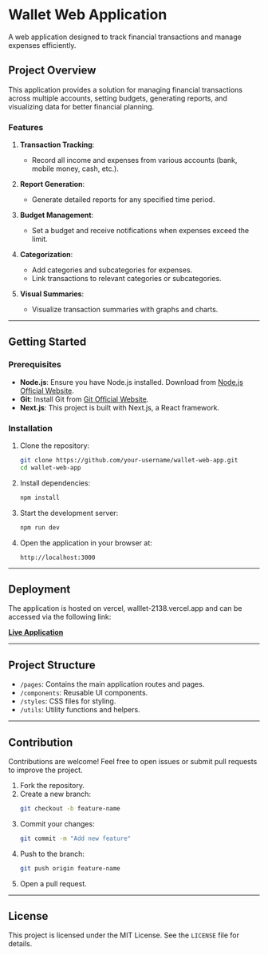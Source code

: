 # Wallet Web Application

A web application designed to track financial transactions and manage expenses efficiently.

## Project Overview

This application provides a solution for managing financial transactions across multiple accounts, setting budgets, generating reports, and visualizing data for better financial planning.

### Features

1. **Transaction Tracking**:

   - Record all income and expenses from various accounts (bank, mobile money, cash, etc.).

2. **Report Generation**:

   - Generate detailed reports for any specified time period.

3. **Budget Management**:

   - Set a budget and receive notifications when expenses exceed the limit.

4. **Categorization**:

   - Add categories and subcategories for expenses.
   - Link transactions to relevant categories or subcategories.

5. **Visual Summaries**:

   - Visualize transaction summaries with graphs and charts.

---

## Getting Started

### Prerequisites

- **Node.js**: Ensure you have Node.js installed. Download from [Node.js Official Website](https://nodejs.org/).
- **Git**: Install Git from [Git Official Website](https://git-scm.com/).
- **Next.js**: This project is built with Next.js, a React framework.

### Installation

1. Clone the repository:

   ```bash
   git clone https://github.com/your-username/wallet-web-app.git
   cd wallet-web-app
   ```

2. Install dependencies:

   ```bash
   npm install
   ```

3. Start the development server:

   ```bash
   npm run dev
   ```

4. Open the application in your browser at:

   ```
   http://localhost:3000
   ```

---

## Deployment

The application is hosted on vercel, walllet-2138.vercel.app and can be accessed via the following link:

**[Live Application](Insert_Live_Link)**

---

## Project Structure

- `/pages`: Contains the main application routes and pages.
- `/components`: Reusable UI components.
- `/styles`: CSS files for styling.
- `/utils`: Utility functions and helpers.

---

## Contribution

Contributions are welcome! Feel free to open issues or submit pull requests to improve the project.

1. Fork the repository.
2. Create a new branch:
   ```bash
   git checkout -b feature-name
   ```
3. Commit your changes:
   ```bash
   git commit -m "Add new feature"
   ```
4. Push to the branch:
   ```bash
   git push origin feature-name
   ```
5. Open a pull request.

---

## License

This project is licensed under the MIT License. See the `LICENSE` file for details.

